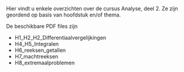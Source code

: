 Hier vindt u enkele overzichten over de cursus Analyse, deel 2. 
Ze zijn geordend op basis van hoofdstuk en/of thema.

De beschikbare PDF files zijn
- H1_H2_H2_Differentiaalvergelijkingen
- H4_H5_Integralen
- H6_reeksen_getallen
- H7_machtreeksen
- H8_extremaalproblemen
